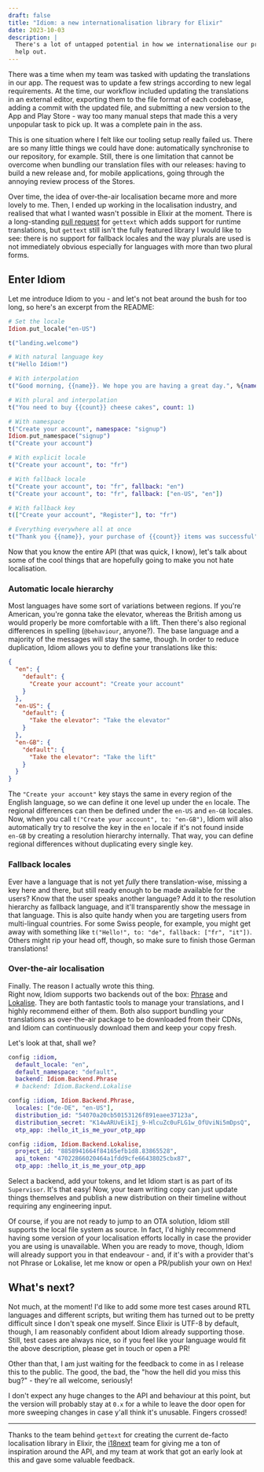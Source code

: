 ```yaml
---
draft: false
title: "Idiom: a new internationalisation library for Elixir"
date: 2023-10-03
description: |
  There's a lot of untapped potential in how we internationalise our products. Now, there's a new library to
  help out.
---
```


There was a time when my team was tasked with updating the translations in our app. The request was to update
a few strings according to new legal requirements. At the time, our workflow included updating the
translations in an external editor, exporting them to the file format of each codebase, adding a commit with
the updated file, and submitting a new version to the App and Play Store - way too many manual steps that made
this a very unpopular task to pick up. It was a complete pain in the ass.  

This is one situation where I felt like our tooling setup really failed us. There are so many little things we
could have done: automatically synchronise to our repository, for example. Still, there is one limitation that
cannot be overcome when bundling our translation files with our releases: having to build a new release and,
for mobile applications, going through the annoying review process of the Stores.  

Over time, the idea of over-the-air localisation became more and more lovely to me. Then, I ended up working
in the localisation industry, and realised that what I wanted wasn't possible in Elixir at the moment. There
is a long-standing [pull request](https://github.com/elixir-gettext/gettext/pull/305) for `gettext` which adds
support for runtime translations, but `gettext` still isn't the fully featured library I would like to see:
there is no support for fallback locales and the way plurals are used is not immediately obvious especially
for languages with more than two plural forms.

## Enter Idiom

Let me introduce Idiom to you - and let's not beat around the bush for too long, so here's an excerpt from the
README:

```elixir
# Set the locale
Idiom.put_locale("en-US")

t("landing.welcome")

# With natural language key
t("Hello Idiom!")

# With interpolation
t("Good morning, {{name}}. We hope you are having a great day.", %{name: "Marco"})

# With plural and interpolation
t("You need to buy {{count}} cheese cakes", count: 1)

# With namespace
t("Create your account", namespace: "signup")
Idiom.put_namespace("signup")
t("Create your account")

# With explicit locale
t("Create your account", to: "fr")

# With fallback locale
t("Create your account", to: "fr", fallback: "en")
t("Create your account", to: "fr", fallback: ["en-US", "en"])

# With fallback key
t(["Create your account", "Register"], to: "fr")

# Everything everywhere all at once
t("Thank you {{name}}, your purchase of {{count}} items was successful", %{name: "Marco"}, to: "fr", namespace: "signup", count: 2, fallback: "en")
```

Now that you know the entire API (that was quick, I know), let's talk about some of the cool things that are
hopefully going to make you not hate localisation.

### Automatic locale hierarchy

Most languages have some sort of variations between regions. If you're American, you're gonna take the
elevator, whereas the British among us would properly be more comfortable with a lift. Then there's also
regional differences in spelling (`@behaviour`, anyone?). The base language and a majority of the messages
will stay the same, though. In order to reduce duplication, Idiom allows you to define your translations like
this:

```json
{
  "en": {
    "default": {
      "Create your account": "Create your account"
    }
  },
  "en-US": {
    "default": {
      "Take the elevator": "Take the elevator"
    }
  },
  "en-GB": {
    "default": {
      "Take the elevator": "Take the lift"
    }
  }
}
```

The `"Create your account"` key stays the same in every region of the English language, so we can define it
one level up under the `en` locale. The regional differences can then be defined under the `en-US` and `en-GB`
locales.  
Now, when you call `t("Create your account", to: "en-GB")`, Idiom will also automatically try to resolve the
key in the `en` locale if it's not found inside `en-GB` by creating a resolution hierarchy internally. That
way, you can define regional differences without duplicating every single key.

### Fallback locales

Ever have a language that is not yet *fully* there translation-wise, missing a key here and there, but still
ready enough to be made available for the users? Know that the user speaks another language? Add it to the
resolution hierarchy as fallback language, and it'll transparently show the message in that language. This is
also quite handy when you are targeting users from multi-lingual countries. For some Swiss people, for
example, you might get away with something like `t("Hello!", to: "de", fallback: ["fr", "it"])`. Others might
rip your head off, though, so make sure to finish those German translations!

### Over-the-air localisation

Finally. The reason I actually wrote this thing.  
Right now, Idiom supports two backends out of the box: [Phrase](https://phrase.com) and
[Lokalise](https://lokalise.com). They are both fantastic tools to manage your translations, and I highly
recommend either of them. Both also support bundling your translations as over-the-air package to be
downloaded from their CDNs, and Idiom can continuously download them and keep your copy fresh.

Let's look at that, shall we?

```elixir
config :idiom,
  default_locale: "en",
  default_namespace: "default",
  backend: Idiom.Backend.Phrase
  # backend: Idiom.Backend.Lokalise

config :idiom, Idiom.Backend.Phrase,
  locales: ["de-DE", "en-US"],
  distribution_id: "54070a20cb50153126f891eaee37123a",
  distribution_secret: "K14wARUvEikIj_9-HlcuZc0uFLG1w_OfUviNi5mDpsQ",
  otp_app: :hello_it_is_me_your_otp_app

config :idiom, Idiom.Backend.Lokalise,
  project_id: "8858941664f84165efb1d8.83865528",
  api_token: "47022866020464a1fdd9cfe66438025cbx87",
  otp_app: :hello_it_is_me_your_otp_app
```

Select a backend, add your tokens, and let Idiom start is as part of its `Supervisor`. It's that easy! Now,
your team writing copy can just update things themselves and publish a new distribution on their timeline
without requiring any engineering input.

Of course, if you are not ready to jump to an OTA solution, Idiom still supports the local file system as
source. In fact, I'd highly recommend having some version of your localisation efforts locally in case the
provider you are using is unavailable. When you are ready to move, though, Idiom will already support you in
that endeavour - and, if it's with a provider that's not Phrase or Lokalise, let me know or open a PR/publish
your own on Hex!

## What's next?

Not much, at the moment! I'd like to add some more test cases around RTL languages and different scripts, but
writing them has turned out to be pretty difficult since I don't speak one myself. Since Elixir is UTF-8 by
default, though, I am reasonably confident about Idiom already supporting those. Still, test cases are always
nice, so if you feel like your language would fit the above description, please get in touch or open a PR!

Other than that, I am just waiting for the feedback to come in as I release this to the public. The good, the
bad, the "how the hell did you miss this bug?" - they're all welcome, seriously!

I don't expect any huge changes to the API and behaviour at this point, but the version will probably stay at
`0.x` for a while to leave the door open for more sweeping changes in case y'all think it's unusable. Fingers
crossed!

---

Thanks to the team behind `gettext` for creating the current de-facto localisation library in Elixir, the
[i18next](https://www.i18next.com) team for giving me a ton of inspiration around the API, and my team at work
that got an early look at this and gave some valuable feedback.
